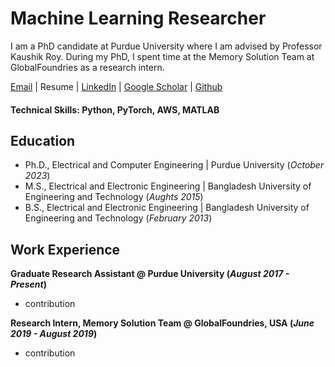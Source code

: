 # Machine Learning Researcher
I am a PhD candidate at Purdue University where I am advised by Professor Kaushik Roy. During my PhD, I spent time at the Memory Solution Team at GlobalFoundries as a research intern.

[Email](mailto:gsaha@purdue.edu)  |  Resume  |  [LinkedIn](https://www.linkedin.com/in/gobinda-saha) | [Google Scholar](https://scholar.google.com/citations?user=Y7I-7EsAAAAJ&hl=en)  |  [Github](https://github.com/sahagobinda) 

#### Technical Skills: Python, PyTorch, AWS, MATLAB

## Education
- Ph.D., Electrical and Computer Engineering | Purdue University (_October 2023_)								       		
- M.S., Electrical and Electronic Engineering	| Bangladesh University of Engineering and Technology (_Aughts 2015_)	 			        		
- B.S., Electrical and Electronic Engineering | Bangladesh University of Engineering and Technology (_February 2013_)

## Work Experience
**Graduate Research Assistant @ Purdue University (_August 2017 - Present_)**
- contribution

**Research Intern, Memory Solution Team @ GlobalFoundries, USA (_June 2019 - August 2019_)**
- contribution
